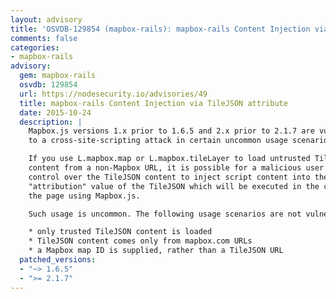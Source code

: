 ```yaml
---
layout: advisory
title: 'OSVDB-129854 (mapbox-rails): mapbox-rails Content Injection via TileJSON attribute'
comments: false
categories:
- mapbox-rails
advisory:
  gem: mapbox-rails
  osvdb: 129854
  url: https://nodesecurity.io/advisories/49
  title: mapbox-rails Content Injection via TileJSON attribute
  date: 2015-10-24
  description: |
    Mapbox.js versions 1.x prior to 1.6.5 and 2.x prior to 2.1.7 are vulnerable
    to a cross-site-scripting attack in certain uncommon usage scenarios.

    If you use L.mapbox.map or L.mapbox.tileLayer to load untrusted TileJSON
    content from a non-Mapbox URL, it is possible for a malicious user with
    control over the TileJSON content to inject script content into the
    "attribution" value of the TileJSON which will be executed in the context of
    the page using Mapbox.js.

    Such usage is uncommon. The following usage scenarios are not vulnerable:

    * only trusted TileJSON content is loaded
    * TileJSON content comes only from mapbox.com URLs
    * a Mapbox map ID is supplied, rather than a TileJSON URL
  patched_versions:
  - "~> 1.6.5"
  - ">= 2.1.7"
---
```

